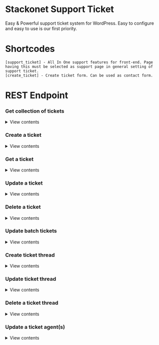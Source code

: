 # Stackonet Support Ticket
Easy & Powerful support ticket system for WordPress. Easy to configure and easy to use is our first priority.

# Shortcodes
```
[support_ticket] - All In One support features for front-end. Page having this must be selected as support page in general setting of support ticket.
[create_ticket] - Create ticket form. Can be used as contact form.
```

# REST Endpoint

### Get collection of tickets

<details>
<summary>View contents</summary>


Endpoint

`[GET /wp-json/stackonet-support-ticket/v1/tickets]`

Params:

| Property          | Type      | Required  | Default   | Description                                                           |
|-------------------|-----------|-----------|-----------|-----------------------------------------------------------------------|
| `page`            | integer   | **no**    | `1`       | Current page of the collection.                                       |
| `per_page`        | integer   | **no**    | `10`      | Maximum number of items to be returned in result set.                 |
| `search`          | string    | **no**    | `null`    | Limit results to those matching a string.                             |
| `city`            | string    | **no**    | `null`    | Limit results to those matching a city.                               |
| `ticket_status`   | integer   | **no**    | `null`    | Limit results to those matching ticket status.                        |
| `ticket_category` | integer   | **no**    | `null`    | Limit results to those matching ticket category.                      |
| `ticket_priority` | integer   | **no**    | `null`    | Limit results to those matching ticket priority.                      |
| `agent`           | integer   | **no**    | `null`    | Agent user id. Limit results to those matching support ticket agents  |


</details>

### Create a ticket

<details>
<summary>View contents</summary>


Endpoint

`[POST /wp-json/stackonet-support-ticket/v1/tickets]`

Params:

| Property          | Type      | Required  | Default   | Description                   |
|-------------------|-----------|-----------|-----------|-------------------------------|
| `name`            | string    | **yes**   | `null`    | User full name.               |
| `email`           | string    | **yes**   | `null`    | User email address.           |
| `subject`         | string    | **yes**   | `null`    | Ticket subject.               |
| `content`         | string    | **yes**   | `null`    | Ticket content.               |
| `phone_number`    | string    | **no**    | `null`    | User phone number.            |
| `category`        | integer   | **no**    | `null`    | Ticket category id.           |
| `status`          | integer   | **no**    | `null`    | Ticket status id.             |
| `priority`        | integer   | **no**    | `null`    | Ticket priority.              |
| `attachments`     | array     | **no**    | `[]`      | Array of WordPress media ID.  |


</details>

### Get a ticket

<details>
<summary>View contents</summary>


Endpoint

`[GET /wp-json/stackonet-support-ticket/v1/tickets/{id}]`

Replace `{id}` with actual ticket id.

</details>

### Update a ticket

<details>
<summary>View contents</summary>


Endpoint

`[POST|PUT|PATCH /wp-json/stackonet-support-ticket/v1/tickets/{id}]`

Replace `{id}` with actual ticket id.

Params: This endpoint accept same argument as create endpoint.

</details>

### Delete a ticket

<details>
<summary>View contents</summary>


Endpoint

`[DELETE /wp-json/stackonet-support-ticket/v1/tickets/{id}]`

Replace `{id}` with actual ticket id.

Params:

| Property  | Type     | Required | Default | Description                                        |
|-----------|----------|----------|---------|----------------------------------------------------|
| `action`  | string   | **no**   | `trash` | Value can be `trash` or `restore` or `delete`.     |


</details>

### Update batch tickets

<details>
<summary>View contents</summary>


Endpoint

`[POST /wp-json/stackonet-support-ticket/v1/tickets/batch]`

Params:

| Property  | Type     | Required | Default | Description                           |
|-----------|----------|----------|---------|---------------------------------------|
| `trash`   | array    | **no**   | `[]`    | Array of ticket id to be trashed.     |
| `restore` | array    | **no**   | `[]`    | Array of ticket id to be restored.    |
| `delete`  | array    | **no**   | `[]`    | Array of ticket id to be deleted.     |

</details>

### Create ticket thread

<details>
<summary>View contents</summary>


Endpoint

`[POST /wp-json/stackonet-support-ticket/v1/tickets/{id}/thread]`

Replace `{id}` with actual ticket id.

Params:

| Property              | Type     | Required | Default | Description                                                                           |
|-----------------------|----------|----------|---------|---------------------------------------------------------------------------------------|
| `thread_type`         | string   | **no**   | `null`  | Thread type. Value can be `report` or `log` or `reply` or `note` or `sms` or `email`. |
| `thread_content`      | array    | **no**   | `null`  | Thread content.                                                                       |
| `thread_attachments`  | array    | **no**   | `[]`    | Thread attachments. Array of WordPress media attachment id.                           |

</details>

### Update ticket thread

<details>
<summary>View contents</summary>


Endpoint

`[POST|PUT|PATCH /wp-json/stackonet-support-ticket/v1/tickets/{id}/thread/{thread_id}]`

Replace `{id}` with actual ticket id. and replace `{thread_id}` with actual thread id.

Params:

| Property              | Type     | Required | Default | Description       |
|-----------------------|----------|----------|---------|-------------------|
| `thread_content`      | array    | **no**   | `null`  | Thread content.   |

</details>

### Delete a ticket thread

<details>
<summary>View contents</summary>


Endpoint

`[DELETE /wp-json/stackonet-support-ticket/v1/tickets/{id}/thread/{thread_id}]`

Replace `{id}` with actual ticket id. and replace `{thread_id}` with actual thread id.

</details>


### Update a ticket agent(s)

<details>
<summary>View contents</summary>


Endpoint

`[POST|PUT|PATCH /wp-json/stackonet-support-ticket/v1/tickets/{id}/agent]`

Replace `{id}` with actual ticket id.

Params:

| Property      | Type     | Required | Default | Description                             |
|---------------|----------|----------|---------|-----------------------------------------|
| `agents_ids`  | array    | **no**   | `[]`    | Array of agents ids to assign ticket.   |

</details>
